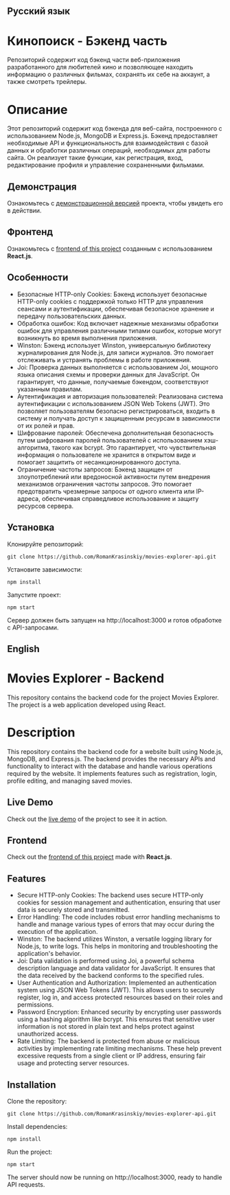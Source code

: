 ## Русский язык

# Кинопоиск - Бэкенд часть
Репозиторий содержит код бэкенд части веб-приложения разработанного для любителей кино и позволяющее находить информацию о различных фильмах, сохранять их себе на аккаунт, а также смотреть трейлеры.

# Описание
Этот репозиторий содержит код бэкенда для веб-сайта, построенного с использованием Node.js, MongoDB и Express.js. Бэкенд предоставляет необходимые API и функциональность для взаимодействия с базой данных и обработки различных операций, необходимых для работы сайта. Он реализует такие функции, как регистрация, вход, редактирование профиля и управление сохраненными фильмами.

## Демонстрация
Ознакомьтесь с [демонстрационной версией](https://kinomovies.nomoreparties.sbs) проекта, чтобы увидеть его в действии.

## Фронтенд
Ознакомьтесь с [frontend of this project](https://github.com/RomanKrasinskiy/movies-explorer-frontend.git) созданным с использованием **React.js**.

## Особенности
* Безопасные HTTP-only Cookies: Бэкенд использует безопасные HTTP-only cookies с поддержкой только HTTP для управления сеансами и аутентификации, обеспечивая безопасное хранение и передачу пользовательских данных.
* Обработка ошибок: Код включает надежные механизмы обработки ошибок для управления различными типами ошибок, которые могут возникнуть во время выполнения приложения.
* Winston: Бэкенд использует Winston, универсальную библиотеку журналирования для Node.js, для записи журналов. Это помогает отслеживать и устранять проблемы в работе приложения.
* Joi: Проверка данных выполняется с использованием Joi, мощного языка описания схемы и проверки данных для JavaScript. Он гарантирует, что данные, получаемые бэкендом, соответствуют указанным правилам.
* Аутентификация и авторизация пользователей: Реализована система аутентификации с использованием JSON Web Tokens (JWT). Это позволяет пользователям безопасно регистрироваться, входить в систему и получать доступ к защищенным ресурсам в зависимости от их ролей и прав.
* Шифрование паролей: Обеспечена дополнительная безопасность путем шифрования паролей пользователей с использованием хэш-алгоритма, такого как bcrypt. Это гарантирует, что чувствительная информация о пользователе не хранится в открытом виде и помогает защитить от несанкционированного доступа.
* Ограничение частоты запросов: Бэкенд защищен от злоупотреблений или вредоносной активности путем внедрения механизмов ограничения частоты запросов. Это помогает предотвратить чрезмерные запросы от одного клиента или IP-адреса, обеспечивая справедливое использование и защиту ресурсов сервера.

## Установка
Клонируйте репозиторий: 

```
git clone https://github.com/RomanKrasinskiy/movies-explorer-api.git
```
Установите зависимости: 
```
npm install
```
Запустите проект:
```
npm start
```
Сервер должен быть запущен на http://localhost:3000 и готов обработке с API-запросами.


## English

# Movies Explorer - Backend
This repository contains the backend code for the project Movies Explorer. The project is a web application developed using React.

# Description
This repository contains the backend code for a website built using Node.js, MongoDB, and Express.js. The backend provides the necessary APIs and functionality to interact with the database and handle various operations required by the website. It implements features such as registration, login, profile editing, and managing saved movies.

## Live Demo
Check out the [live demo](https://api.kinomovies.nomoredomains.monster/) of the project to see it in action.

## Frontend
Check out the [frontend of this project](https://github.com/RomanKrasinskiy/movies-explorer-frontend.git) made with **React.js**.

## Features
* Secure HTTP-only Cookies: The backend uses secure HTTP-only cookies for session management and authentication, ensuring that user data is securely stored and transmitted.
* Error Handling: The code includes robust error handling mechanisms to handle and manage various types of errors that may occur during the execution of the application.
* Winston: The backend utilizes Winston, a versatile logging library for Node.js, to write logs. This helps in monitoring and troubleshooting the application's behavior.
* Joi: Data validation is performed using Joi, a powerful schema description language and data validator for JavaScript. It ensures that the data received by the backend conforms to the specified rules.
* User Authentication and Authorization: Implemented an authentication system using JSON Web Tokens (JWT). This allows users to securely register, log in, and access protected resources based on their roles and permissions.
* Password Encryption: Enhanced security by encrypting user passwords using a hashing algorithm like bcrypt. This ensures that sensitive user information is not stored in plain text and helps protect against unauthorized access.
* Rate Limiting: The backend is protected from abuse or malicious activities by implementing rate limiting mechanisms. These help prevent excessive requests from a single client or IP address, ensuring fair usage and protecting server resources.

## Installation
Clone the repository: 

```
git clone https://github.com/RomanKrasinskiy/movies-explorer-api.git
```
Install dependencies: 
```
npm install
```
Run the project: 
```
npm start
```
The server should now be running on http://localhost:3000, ready to handle API requests.
